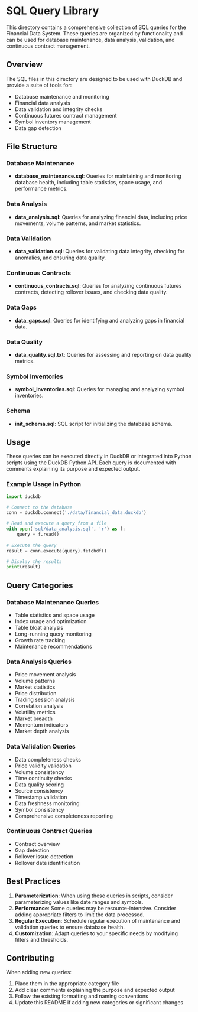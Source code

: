 # SQL Query Library

This directory contains a comprehensive collection of SQL queries for the Financial Data System. These queries are organized by functionality and can be used for database maintenance, data analysis, validation, and continuous contract management.

## Overview

The SQL files in this directory are designed to be used with DuckDB and provide a suite of tools for:

- Database maintenance and monitoring
- Financial data analysis
- Data validation and integrity checks
- Continuous futures contract management
- Symbol inventory management
- Data gap detection

## File Structure

### Database Maintenance
- **database_maintenance.sql**: Queries for maintaining and monitoring database health, including table statistics, space usage, and performance metrics.

### Data Analysis
- **data_analysis.sql**: Queries for analyzing financial data, including price movements, volume patterns, and market statistics.

### Data Validation
- **data_validation.sql**: Queries for validating data integrity, checking for anomalies, and ensuring data quality.

### Continuous Contracts
- **continuous_contracts.sql**: Queries for analyzing continuous futures contracts, detecting rollover issues, and checking data quality.

### Data Gaps
- **data_gaps.sql**: Queries for identifying and analyzing gaps in financial data.

### Data Quality
- **data_quality.sql.txt**: Queries for assessing and reporting on data quality metrics.

### Symbol Inventories
- **symbol_inventories.sql**: Queries for managing and analyzing symbol inventories.

### Schema
- **init_schema.sql**: SQL script for initializing the database schema.

## Usage

These queries can be executed directly in DuckDB or integrated into Python scripts using the DuckDB Python API. Each query is documented with comments explaining its purpose and expected output.

### Example Usage in Python

```python
import duckdb

# Connect to the database
conn = duckdb.connect('./data/financial_data.duckdb')

# Read and execute a query from a file
with open('sql/data_analysis.sql', 'r') as f:
    query = f.read()
    
# Execute the query
result = conn.execute(query).fetchdf()

# Display the results
print(result)
```

## Query Categories

### Database Maintenance Queries
- Table statistics and space usage
- Index usage and optimization
- Table bloat analysis
- Long-running query monitoring
- Growth rate tracking
- Maintenance recommendations

### Data Analysis Queries
- Price movement analysis
- Volume patterns
- Market statistics
- Price distribution
- Trading session analysis
- Correlation analysis
- Volatility metrics
- Market breadth
- Momentum indicators
- Market depth analysis

### Data Validation Queries
- Data completeness checks
- Price validity validation
- Volume consistency
- Time continuity checks
- Data quality scoring
- Source consistency
- Timestamp validation
- Data freshness monitoring
- Symbol consistency
- Comprehensive completeness reporting

### Continuous Contract Queries
- Contract overview
- Gap detection
- Rollover issue detection
- Rollover date identification

## Best Practices

1. **Parameterization**: When using these queries in scripts, consider parameterizing values like date ranges and symbols.
2. **Performance**: Some queries may be resource-intensive. Consider adding appropriate filters to limit the data processed.
3. **Regular Execution**: Schedule regular execution of maintenance and validation queries to ensure database health.
4. **Customization**: Adapt queries to your specific needs by modifying filters and thresholds.

## Contributing

When adding new queries:
1. Place them in the appropriate category file
2. Add clear comments explaining the purpose and expected output
3. Follow the existing formatting and naming conventions
4. Update this README if adding new categories or significant changes 